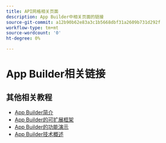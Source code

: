 ```yaml
---
title: API网格相关页面
description: App Builder中相关页面的链接
source-git-commit: a12b90b62e83a3c1b5668dbf31a2609b731d292f
workflow-type: tm+mt
source-wordcount: '0'
ht-degree: 0%

---
```


# App Builder相关链接

## 其他相关教程

* [App Builder简介](../app-builder/introduction-to-app-builder.md)
* [App Builder的可扩展框架](../app-builder/extensibility-framework-commerce-eventing.md)
* [App Builder的功能演示](../app-builder/app-builder-functional-demonstration.md)
* [App Builder技术概述](../app-builder/app-builder-technical-overview.md)

